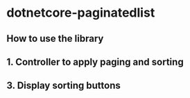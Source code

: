# dotnetcore-paginatedlist


## How to use the library

## 1. Controller to apply paging and sorting
  
  
                                     
## 3. Display sorting buttons

                    
